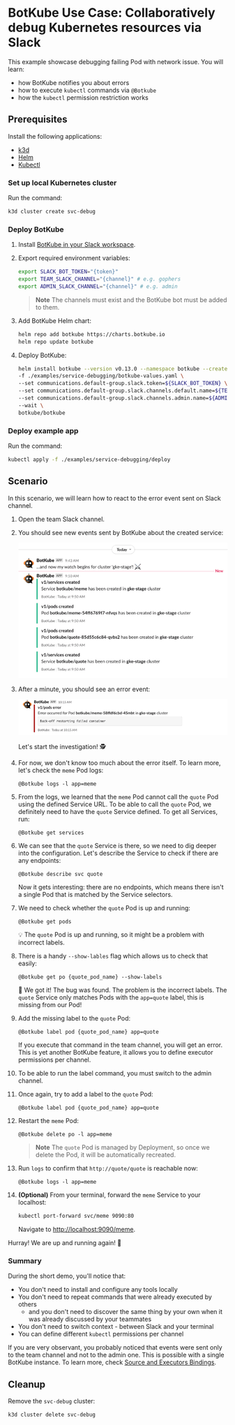 # BotKube Use Case: Collaboratively debug Kubernetes resources via Slack

This example showcase debugging failing Pod with network issue. You will learn:

- how BotKube notifies you about errors
- how to execute `kubectl` commands via `@Botkube`
- how the `kubectl` permission restriction works

## Prerequisites

Install the following applications:

- [k3d](https://k3d.io/v5.4.6/)
- [Helm](https://helm.sh/)
- [Kubectl](https://kubernetes.io/docs/tasks/tools/#kubectl)

### Set up local Kubernetes cluster

Run the command:

```bash
k3d cluster create svc-debug
```

### Deploy BotKube

1. Install [BotKube in your Slack workspace](https://botkube.io/installation/slack/#install-botkube-slack-app-to-your-slack-workspace).

2. Export required environment variables:

   ```bash
   export SLACK_BOT_TOKEN="{token}"
   export TEAM_SLACK_CHANNEL="{channel}" # e.g. gophers
   export ADMIN_SLACK_CHANNEL="{channel}" # e.g. admin
   ```

   > **Note**
   > The channels must exist and the BotKube bot must be added to them.

3. Add BotKube Helm chart:

   ```bash
   helm repo add botkube https://charts.botkube.io
   helm repo update botkube
   ```

4. Deploy BotKube:

   ```bash
   helm install botkube --version v0.13.0 --namespace botkube --create-namespace \
   -f ./examples/service-debugging/botkube-values.yaml \
   --set communications.default-group.slack.token=${SLACK_BOT_TOKEN} \
   --set communications.default-group.slack.channels.default.name=${TEAM_SLACK_CHANNEL} \
   --set communications.default-group.slack.channels.admin.name=${ADMIN_SLACK_CHANNEL} \
   --wait \
   botkube/botkube
   ```

### Deploy example app

Run the command:

```bash
kubectl apply -f ./examples/service-debugging/deploy
```

## Scenario

In this scenario, we will learn how to react to the error event sent on Slack channel.

1. Open the team Slack channel.

2. You should see new events sent by BotKube about the created service:

   ![](assets/create-events.png)

3. After a minute, you should see an error event:

   ![](assets/error-event.png)

   Let's start the investigation! 🕵️

4. For now, we don't know too much about the error itself. To learn more, let's check the `meme` Pod logs:

   ```
   @Botkube logs -l app=meme
   ```

5. From the logs, we learned that the `meme` Pod cannot call the `quote` Pod using the defined Service URL. To be able to call the `quote` Pod, we definitely need to have the `quote` Service defined. To get all Services, run:

   ```
   @Botkube get services
   ```

6. We can see that the `quote` Service is there, so we need to dig deeper into the configuration. Let's describe the Service to check if there are any endpoints:

   ```
   @Botkube describe svc quote
   ```

   Now it gets interesting: there are no endpoints, which means there isn't a single Pod that is matched by the Service selectors.

7. We need to check whether the `quote` Pod is up and running:

   ```
   @Botkube get pods
   ```

   💡 The `quote` Pod is up and running, so it might be a problem with incorrect labels.

8. There is a handy `--show-lables` flag which allows us to check that easily:

   ```
   @Botkube get po {quote_pod_name} --show-labels
   ```

   🎉 We got it! The bug was found. The problem is the incorrect labels. The `quote` Service only matches Pods with the `app=quote` label, this is missing from our Pod!

9. Add the missing label to the `quote` Pod:

   ```
   @Botkube label pod {quote_pod_name} app=quote
   ```

   If you execute that command in the team channel, you will get an error. This is yet another BotKube feature, it allows you to define executor permissions per channel.

10. To be able to run the label command, you must switch to the admin channel.

11. Once again, try to add a label to the `quote` Pod:

    ```
    @Botkube label pod {quote_pod_name} app=quote
    ```

12. Restart the `meme` Pod:

    ```
    @Botkube delete po -l app=meme
    ```
    > **Note**
    > The `quote` Pod is managed by Deployment, so once we delete the Pod, it will be automatically recreated.

13. Run `logs` to confirm that `http://quote/quote` is reachable now:

    ```
    @Botkube logs -l app=meme
    ```

14. **(Optional)** From your terminal, forward the `meme` Service to your localhost:

    ```bash
    kubectl port-forward svc/meme 9090:80
    ```

    Navigate to [http://localhost:9090/meme](http://localhost:9090/meme).

Hurray! We are up and running again! 🥳

### Summary

During the short demo, you'll notice that:

- You don't need to install and configure any tools locally
- You don't need to repeat commands that were already executed by others
  - and you don't need to discover the same thing by your own when it was already discussed by your teammates
- You don't need to switch context - between Slack and your terminal
- You can define different `kubectl` permissions per channel

If you are very observant, you probably noticed that events were sent only to the team channel and not to the admin one. This is possible with a single BotKube instance. To learn more, check [Source and Executors Bindings](https://botkube.io/configuration/communication/#source-and-executor-bindings).

## Cleanup

Remove the `svc-debug` cluster:

```bash
k3d cluster delete svc-debug
```
